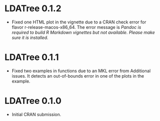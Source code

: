 # LDATree 0.1.2

* Fixed one HTML plot in the vignette due to a CRAN check error for flavor r-release-macos-x86_64. The error message is *Pandoc is required to build R Markdown vignettes but not available. Please make sure it is installed.*

# LDATree 0.1.1

* Fixed two examples in functions due to an MKL error from Additional issues. It detects an out-of-bounds error in one of the plots in the example.

# LDATree 0.1.0

* Initial CRAN submission.
